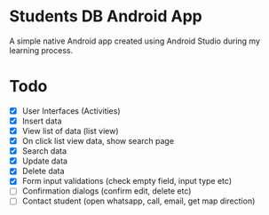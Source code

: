 # Students DB Android App
A simple native Android app created using Android Studio during my learning process.

# Todo
- [x] User Interfaces (Activities)
- [x] Insert data
- [x] View list of data (list view)
- [x] On click list view data, show search page
- [x] Search data
- [x] Update data
- [x] Delete data
- [x] Form input validations (check empty field, input type etc)
- [ ] Confirmation dialogs (confirm edit, delete etc)
- [ ] Contact student (open whatsapp, call, email, get map direction)
